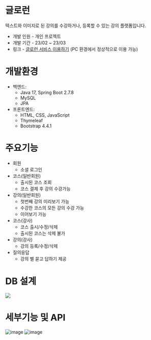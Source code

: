 # 글로런

텍스트와 이미지로 된 강의를 수강하거나, 등록할 수 있는 강의 플랫폼입니다.

* 개발 인원 -  개인 프로젝트
* 개발 기간 - 23/02 ~ 23/03
* 링크 - [글로런 서비스 이용하기](http://13.124.113.195:8080/) (PC 환경에서 정상적으로 이용 가능)

# 개발환경
* 백엔드:
  * Java 17, Spring Boot 2.7.8
  * MySQL
  * JPA
* 프론트엔드:
  * HTML, CSS, JavaScript
  * Thymeleaf
  * Bootstrap 4.4.1
  
# 주요기능
* 회원
  * 소셜 로그인
* 코스(일반회원)
  * 출시된 코스 조회
  * 코스 결제 후 강의 수강가능
* 강의(일반회원)
  * 첫번째 강의 미리보기 가능
  * 수강한 코스의 모든 강의 수강 가능
  * 이어보기 가능
* 코스(강사)
  * 코스 출시/수정/삭제
  * 출시된 코스는 삭제 불가
* 강의(강사)
  * 강의 등록/수정/삭제
* 질의응답
  * 강의 별 묻고 답하기 제공
  
# DB 설계
<img src = "https://user-images.githubusercontent.com/71579787/227470551-228c6fc3-c97c-42d3-ba57-e2dc09697468.png"></img>

# 세부기능 및 API
![image](https://user-images.githubusercontent.com/71579787/227471055-69b3b07b-550e-448f-a360-fd23b671b825.png)
![image](https://user-images.githubusercontent.com/71579787/227471154-d100f767-1917-40f0-9a30-f1f72e0996bc.png)




